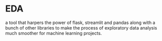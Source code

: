 # EDA
a tool that harpers the power of flask, streamlit and pandas along with a bunch of other libraries to make the process of exploratory data analysis much smoother for machine learning projects.
